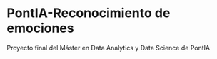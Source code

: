 # PontIA-Reconocimiento de emociones
Proyecto final del Máster en Data Analytics y Data Science de PontIA
